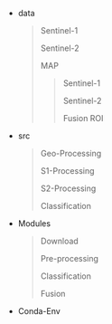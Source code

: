 * data

  > Sentinel-1
  >
  > Sentinel-2
  >
  > MAP
  >
  > > Sentinel-1
  > >
  > > Sentinel-2
  > >
  > > Fusion
  > ROI

* src

  > Geo-Processing
  >
  > S1-Processing
  >
  > S2-Processing
  >
  > Classification

* Modules

  > Download
  >
  > Pre-processing
  >
  > Classification
  >
  > Fusion

* Conda-Env
